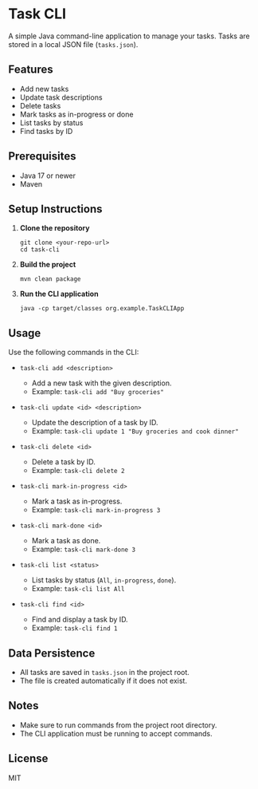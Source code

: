 # Task CLI

A simple Java command-line application to manage your tasks. Tasks are stored in a local JSON file (`tasks.json`).

## Features
- Add new tasks
- Update task descriptions
- Delete tasks
- Mark tasks as in-progress or done
- List tasks by status
- Find tasks by ID

## Prerequisites
- Java 17 or newer
- Maven

## Setup Instructions

1. **Clone the repository**
   ```
   git clone <your-repo-url>
   cd task-cli
   ```

2. **Build the project**
   ```
   mvn clean package
   ```

3. **Run the CLI application**
   ```
   java -cp target/classes org.example.TaskCLIApp
   ```

## Usage

Use the following commands in the CLI:

- `task-cli add <description>`
  - Add a new task with the given description.
  - Example: `task-cli add "Buy groceries"`

- `task-cli update <id> <description>`
  - Update the description of a task by ID.
  - Example: `task-cli update 1 "Buy groceries and cook dinner"`

- `task-cli delete <id>`
  - Delete a task by ID.
  - Example: `task-cli delete 2`

- `task-cli mark-in-progress <id>`
  - Mark a task as in-progress.
  - Example: `task-cli mark-in-progress 3`

- `task-cli mark-done <id>`
  - Mark a task as done.
  - Example: `task-cli mark-done 3`

- `task-cli list <status>`
  - List tasks by status (`All`, `in-progress`, `done`).
  - Example: `task-cli list All`

- `task-cli find <id>`
  - Find and display a task by ID.
  - Example: `task-cli find 1`

## Data Persistence
- All tasks are saved in `tasks.json` in the project root.
- The file is created automatically if it does not exist.

## Notes
- Make sure to run commands from the project root directory.
- The CLI application must be running to accept commands.

## License
MIT

